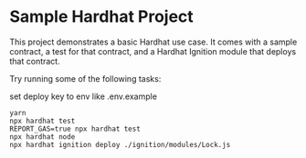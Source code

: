 # Sample Hardhat Project

This project demonstrates a basic Hardhat use case. It comes with a sample contract, a test for that contract, and a Hardhat Ignition module that deploys that contract.

Try running some of the following tasks:

set deploy key to env like .env.example

```shell
yarn
npx hardhat test
REPORT_GAS=true npx hardhat test
npx hardhat node
npx hardhat ignition deploy ./ignition/modules/Lock.js
```